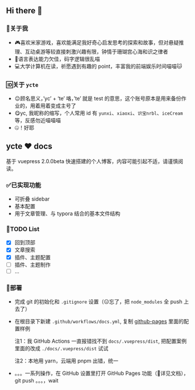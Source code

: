 ## Hi there 👋

### 🪪关于我

* 🎮喜欢米家游戏，喜欢能满足我好奇心启发思考的探索和故事，但对悬疑推理、互动桌游等较直接刺激兴趣有限，钟情于珊瑚宫心海和识之律者
* 💬语言表达能力欠佳，码字逻辑很乱喵
* 💻大学计算机在读，祈愿遇到有趣的 point，丰富我的前端娱乐时间喵喵🐱

### 🆔关于 `ycte`

* 😉顾名思义，’yc’ + ‘te’ 咯，’te’ 就是 test 的意思，这个账号原本是用来备份作业的，用着用着变成主号了
* 😋yc, 我昵称的缩写，个人常用 id 有 `yunxi`、`xiaoxi`、`识宝nrbl`、`iceCream` 等，反感勿近喵喵喵
* 🤐！好耶 



## ycte ♥ docs

基于 vuepress 2.0.0beta 快速搭建的个人博客，内容可能引起不适，请谨慎阅读。
### ✅已实现功能
- 可折叠 sidebar
- 基本配置
- 用于文章管理、与 typora 结合的基本文件结构

### 📅TODO List
- [x] 回到顶部
- [x] 文章搜索
- [x] 插件、主题配置
- [ ] 插件、主题制作
- [ ] ...

### 🚀部署

* 完成 git 的初始化和 `.gitignore` 设置（😑忘了，把 `node_modules` 全 push 上去了）

* 在根目录下新建  `.github/workflows/docs.yml`, 复制 [github-pages](https://v2.vuepress.vuejs.org/zh/guide/deployment.html#github-pages) 里面的配置样例

  注1：我 GitHub Actions 一直报错找不到 `docs/.vuepress/dist`, 把配置案例里面的改成 `./docs/.vuepress/dist` 试试

  注2：本地用 yarn，云端用 pnpm 出错，统一

* 。。。一系列操作，在 GitHub 设置里打开 GitHub Pages 功能（🤪详见文档），git push 。。。，wait